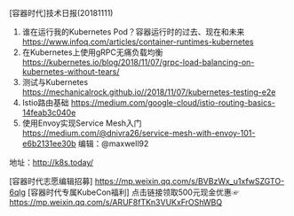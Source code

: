 [容器时代]技术日报(20181111)

1. 谁在运行我的Kubernetes Pod？容器运行时的过去、现在和未来 https://www.infoq.com/articles/container-runtimes-kubernetes
2. 在Kubernetes上使用gRPC无痛负载均衡 https://kubernetes.io/blog/2018/11/07/grpc-load-balancing-on-kubernetes-without-tears/
3. 测试与Kubernetes https://mechanicalrock.github.io//2018/11/07/kubernetes-testing-e2e
4. Istio路由基础 https://medium.com/google-cloud/istio-routing-basics-14feab3c040e
5. 使用Envoy实现Service Mesh入门 https://medium.com/@dnivra26/service-mesh-with-envoy-101-e6b2131ee30b
编辑：@maxwell92

地址：http://k8s.today/

[容器时代志愿编辑招募] https://mp.weixin.qq.com/s/BVBzWx_u1xfwSZGTO-6qlg
[容器时代专属KubeCon福利] 点击链接领取500元现金优惠☞ https://mp.weixin.qq.com/s/ARUF8fTKn3VUKxFrOShWBQ
